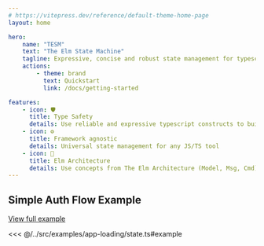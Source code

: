```yaml
---
# https://vitepress.dev/reference/default-theme-home-page
layout: home

hero:
    name: "TESM"
    text: "The Elm State Machine"
    tagline: Expressive, concise and robust state management for typescript ecosystem
    actions:
        - theme: brand
          text: Quickstart
          link: /docs/getting-started

features:
    - icon: 🛡️
      title: Type Safety
      details: Use reliable and expressive typescript constructs to build your app state
    - icon: ⚙️
      title: Framework agnostic
      details: Universal state management for any JS/TS tool
    - icon: 🧠
      title: Elm Architecture
      details: Use concepts from The Elm Architecture (Model, Msg, Cmd). Manage application state in a totally pure way
---
```


## Simple Auth Flow Example

[View full example](/docs/examples/app-loading-flow)

<<< @/../src/examples/app-loading/state.ts#example
